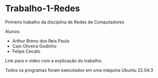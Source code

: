 # Trabalho-1-Redes
Primeiro trabalho da disciplina de Redes de Computadores

Alunos:
* Arthur Breno dos Reis Paula 
* Caio Oliveira Godinho 
* Felipe Cecato 
  
Link para o vídeo com a explicação do trabalho: 

Todos os programas foram executados em uma máquina Ubuntu 22.04.3
